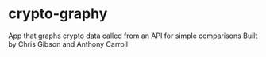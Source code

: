 # crypto-graphy
App that graphs crypto data called from an API for simple comparisons
Built by Chris Gibson and Anthony Carroll
